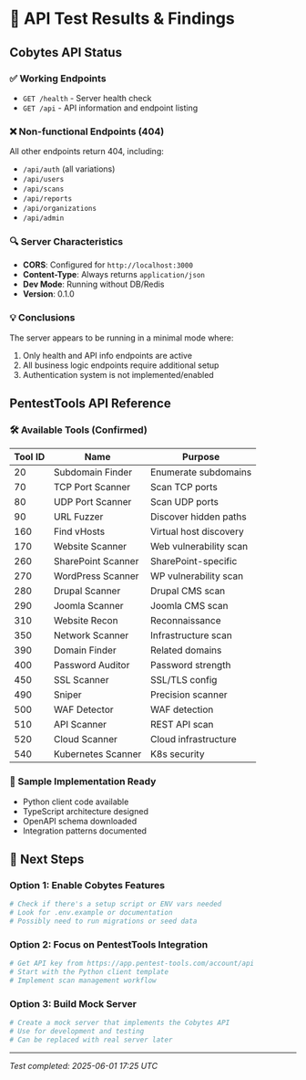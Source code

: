 # 🎯 API Test Results & Findings

## Cobytes API Status

### ✅ Working Endpoints
- `GET /health` - Server health check
- `GET /api` - API information and endpoint listing

### ❌ Non-functional Endpoints (404)
All other endpoints return 404, including:
- `/api/auth` (all variations)
- `/api/users`
- `/api/scans`
- `/api/reports`
- `/api/organizations`
- `/api/admin`

### 🔍 Server Characteristics
- **CORS**: Configured for `http://localhost:3000`
- **Content-Type**: Always returns `application/json`
- **Dev Mode**: Running without DB/Redis
- **Version**: 0.1.0

### 💡 Conclusions
The server appears to be running in a minimal mode where:
1. Only health and API info endpoints are active
2. All business logic endpoints require additional setup
3. Authentication system is not implemented/enabled

## PentestTools API Reference

### 🛠️ Available Tools (Confirmed)
| Tool ID | Name | Purpose |
|---------|------|---------|
| 20 | Subdomain Finder | Enumerate subdomains |
| 70 | TCP Port Scanner | Scan TCP ports |
| 80 | UDP Port Scanner | Scan UDP ports |
| 90 | URL Fuzzer | Discover hidden paths |
| 160 | Find vHosts | Virtual host discovery |
| 170 | Website Scanner | Web vulnerability scan |
| 260 | SharePoint Scanner | SharePoint-specific |
| 270 | WordPress Scanner | WP vulnerability scan |
| 280 | Drupal Scanner | Drupal CMS scan |
| 290 | Joomla Scanner | Joomla CMS scan |
| 310 | Website Recon | Reconnaissance |
| 350 | Network Scanner | Infrastructure scan |
| 390 | Domain Finder | Related domains |
| 400 | Password Auditor | Password strength |
| 450 | SSL Scanner | SSL/TLS config |
| 490 | Sniper | Precision scanner |
| 500 | WAF Detector | WAF detection |
| 510 | API Scanner | REST API scan |
| 520 | Cloud Scanner | Cloud infrastructure |
| 540 | Kubernetes Scanner | K8s security |

### 📝 Sample Implementation Ready
- Python client code available
- TypeScript architecture designed
- OpenAPI schema downloaded
- Integration patterns documented

## 🚀 Next Steps

### Option 1: Enable Cobytes Features
```bash
# Check if there's a setup script or ENV vars needed
# Look for .env.example or documentation
# Possibly need to run migrations or seed data
```

### Option 2: Focus on PentestTools Integration
```bash
# Get API key from https://app.pentest-tools.com/account/api
# Start with the Python client template
# Implement scan management workflow
```

### Option 3: Build Mock Server
```bash
# Create a mock server that implements the Cobytes API
# Use for development and testing
# Can be replaced with real server later
```

---
*Test completed: 2025-06-01 17:25 UTC*
